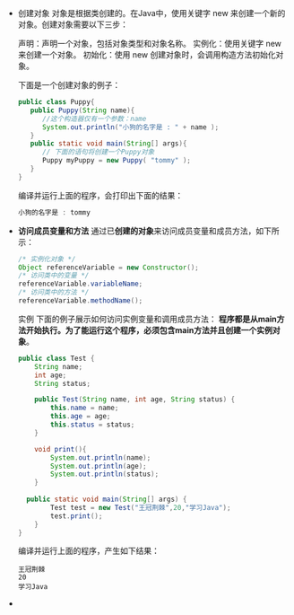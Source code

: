 - 创建对象
  对象是根据类创建的。在Java中，使用关键字 new 来创建一个新的对象。创建对象需要以下三步：
  
  声明：声明一个对象，包括对象类型和对象名称。
  实例化：使用关键字 new 来创建一个对象。
  初始化：使用 new 创建对象时，会调用构造方法初始化对象。
  
  下面是一个创建对象的例子：
  ```java
  public class Puppy{
     public Puppy(String name){
        //这个构造器仅有一个参数：name
        System.out.println("小狗的名字是 : " + name ); 
     }
     public static void main(String[] args){
        // 下面的语句将创建一个Puppy对象
        Puppy myPuppy = new Puppy( "tommy" );
     }
  }
  ```
  编译并运行上面的程序，会打印出下面的结果：
  ```java
  小狗的名字是 : tommy
  ```
- **访问成员变量和方法**
  通过已**创建的对象**来访问成员变量和成员方法，如下所示：
  ```java
  /* 实例化对象 */
  Object referenceVariable = new Constructor();
  /* 访问类中的变量 */
  referenceVariable.variableName;
  /* 访问类中的方法 */
  referenceVariable.methodName();
  ```
  实例
  下面的例子展示如何访问实例变量和调用成员方法：
  **程序都是从main方法开始执行。为了能运行这个程序，必须包含main方法并且创建一个实例对象**。
  ```java
  public class Test {
      String name;
      int age;
      String status;
  
      public Test(String name, int age, String status) {
          this.name = name;
          this.age = age;
          this.status = status;
      }
  
      void print(){
          System.out.println(name);
          System.out.println(age);
          System.out.println(status);
      }
    
    public static void main(String[] args) {
          Test test = new Test("王冠荆棘",20,"学习Java");
          test.print();
      }
  }
  ```
  编译并运行上面的程序，产生如下结果：
  ``` 
  王冠荆棘
  20
  学习Java
  ```
-